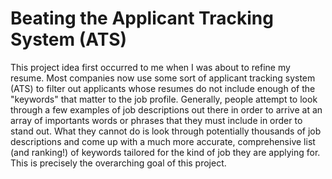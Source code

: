 # Beating the Applicant Tracking System (ATS)

This project idea first occurred to me when I was about to refine my resume. Most companies now use some sort of applicant tracking system (ATS) to filter out applicants whose resumes do not include enough of the "keywords" that matter to the job profile. Generally, people attempt to look through a few examples of job descriptions out there in order to arrive at an array of importants words or phrases that they must include in order to stand out. What they cannot do is look through potentially thousands of job descriptions and come up with a much more accurate, comprehensive list (and ranking!) of keywords tailored for the kind of job they are applying for. This is precisely the overarching goal of this project. 
